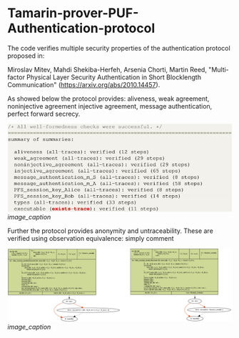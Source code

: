 # Tamarin-prover-PUF-Authentication-protocol
The code verifies multiple security properties of the authentication protocol proposed in:

Miroslav Mitev, Mahdi Shekiba-Herfeh, Arsenia Chorti, Martin Reed, "Multi-factor Physical Layer Security Authentication in Short Blocklength Communication" (https://arxiv.org/abs/2010.14457).

As showed below the protocol provides: aliveness, weak agreement, noninjective agreement injective agreement, message authentication, perfect forward secrecy.

![](</images/PropertyVerification.jpg>)
*image_caption*

Further the protocol provides anonymity and untraceability. These are verified using observation equivalence: simply comment 

![](</images/Observation_equivalence.jpg>)
*image_caption*
